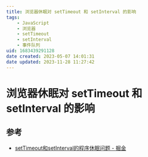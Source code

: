 ```yaml
---
title: 浏览器休眠对 setTimeout 和 setInterval 的影响
tags: 
    - JavaScript
    - 浏览器
    - setTimeout
    - setInterval
    - 事件队列
uid: 1683439291128
date created: 2023-05-07 14:01:31
date updated: 2023-11-28 11:27:42
---
```


# 浏览器休眠对 setTimeout 和 setInterval 的影响

## 参考

- [setTimeout和setInterval的程序休眠问题 - 掘金](https://juejin.cn/post/6844903667456278541)
